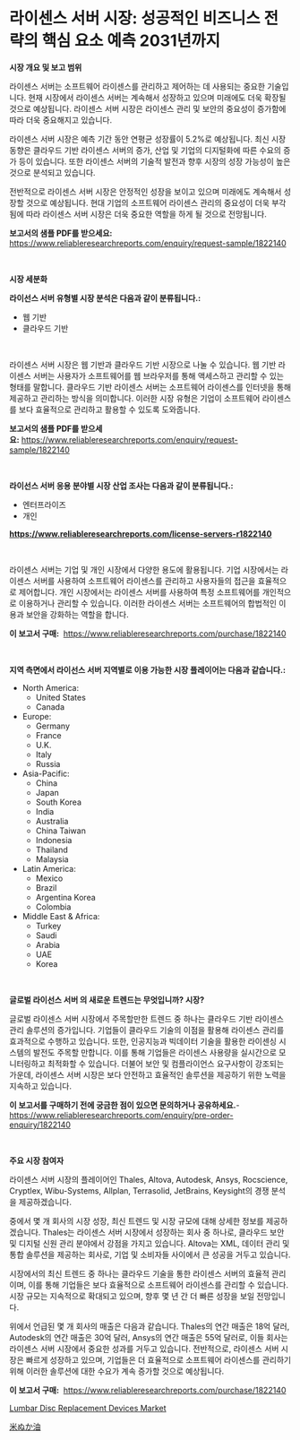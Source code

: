 <p><h1>라이센스 서버 시장: 성공적인 비즈니스 전략의 핵심 요소 예측 2031년까지</h1></p><p><strong>시장 개요 및 보고 범위</strong></p>
<p><p>라이센스 서버는 소프트웨어 라이센스를 관리하고 제어하는 데 사용되는 중요한 기술입니다. 현재 시장에서 라이센스 서버는 계속해서 성장하고 있으며 미래에도 더욱 확장될 것으로 예상됩니다. 라이센스 서버 시장은 라이센스 관리 및 보안의 중요성이 증가함에 따라 더욱 중요해지고 있습니다.</p><p>라이센스 서버 시장은 예측 기간 동안 연평균 성장률이 5.2%로 예상됩니다. 최신 시장 동향은 클라우드 기반 라이센스 서버의 증가, 산업 및 기업의 디지털화에 따른 수요의 증가 등이 있습니다. 또한 라이센스 서버의 기술적 발전과 향후 시장의 성장 가능성이 높은 것으로 분석되고 있습니다.</p><p>전반적으로 라이센스 서버 시장은 안정적인 성장을 보이고 있으며 미래에도 계속해서 성장할 것으로 예상됩니다. 현대 기업의 소프트웨어 라이센스 관리의 중요성이 더욱 부각됨에 따라 라이센스 서버 시장은 더욱 중요한 역할을 하게 될 것으로 전망됩니다.</p></p>
<p><strong>보고서의 샘플 PDF를 받으세요:</strong> <a href="https://www.reliableresearchreports.com/enquiry/request-sample/1822140">https://www.reliableresearchreports.com/enquiry/request-sample/1822140</a></p>
<p>&nbsp;</p>
<p><strong>시장 세분화</strong></p>
<p><strong>라이선스 서버 유형별 시장 분석은 다음과 같이 분류됩니다.:</strong></p>
<p><ul><li>웹 기반</li><li>클라우드 기반</li></ul></p>
<p>&nbsp;</p>
<p><p>라이센스 서버 시장은 웹 기반과 클라우드 기반 시장으로 나눌 수 있습니다. 웹 기반 라이센스 서버는 사용자가 소프트웨어를 웹 브라우저를 통해 액세스하고 관리할 수 있는 형태를 말합니다. 클라우드 기반 라이센스 서버는 소프트웨어 라이센스를 인터넷을 통해 제공하고 관리하는 방식을 의미합니다. 이러한 시장 유형은 기업이 소프트웨어 라이센스를 보다 효율적으로 관리하고 활용할 수 있도록 도와줍니다.</p></p>
<p><strong>보고서의 샘플 PDF를 받으세요:</strong>&nbsp;<a href="https://www.reliableresearchreports.com/enquiry/request-sample/1822140">https://www.reliableresearchreports.com/enquiry/request-sample/1822140</a></p>
<p>&nbsp;</p>
<p><strong> 라이선스 서버 응용 분야별 시장 산업 조사는 다음과 같이 분류됩니다.:</strong></p>
<p><ul><li>엔터프라이즈</li><li>개인</li></ul></p>
<p><strong><a href="https://www.reliableresearchreports.com/license-servers-r1822140">https://www.reliableresearchreports.com/license-servers-r1822140</a></strong></p>
<p>&nbsp;</p>
<p><p>라이센스 서버는 기업 및 개인 시장에서 다양한 용도에 활용됩니다. 기업 시장에서는 라이센스 서버를 사용하여 소프트웨어 라이센스를 관리하고 사용자들의 접근을 효율적으로 제어합니다. 개인 시장에서는 라이센스 서버를 사용하여 특정 소프트웨어를 개인적으로 이용하거나 관리할 수 있습니다. 이러한 라이센스 서버는 소프트웨어의 합법적인 이용과 보안을 강화하는 역할을 합니다.</p></p>
<p><strong>이 보고서 구매:</strong>&nbsp; <a href="https://www.reliableresearchreports.com/purchase/1822140">https://www.reliableresearchreports.com/purchase/1822140</a></p>
<p>&nbsp;</p>
<p><strong>지역 측면에서 라이선스 서버 지역별로 이용 가능한 시장 플레이어는 다음과 같습니다.:</strong></p>
<p><ul>
    <li>
        North America:
        <ul>
            <li>United States</li>
            <li>Canada</li>
        </ul>
    </li>
    <li>
        Europe:
        <ul>
            <li>Germany</li>
            <li>France</li>
            <li>U.K.</li>
            <li>Italy</li>
            <li>Russia</li>
        </ul>
    </li>
    <li>
        Asia-Pacific:
        <ul>
            <li>China</li>
            <li>Japan</li>
            <li>South Korea</li>
            <li>India</li>
            <li>Australia</li>
            <li>China Taiwan</li>
            <li>Indonesia</li>
            <li>Thailand</li>
            <li>Malaysia</li>
        </ul>
    </li>
    <li>
        Latin America:
        <ul>
            <li>Mexico</li>
            <li>Brazil</li>
            <li>Argentina Korea</li>
            <li>Colombia</li>
        </ul>
    </li>
    <li>
        Middle East & Africa:
        <ul>
            <li>Turkey</li>
            <li>Saudi</li>
            <li>Arabia</li>
            <li>UAE</li>
            <li>Korea</li>
        </ul>
    </li>
    </ul></p>
<p>&nbsp;</p>
<p><strong>글로벌 라이선스 서버 의 새로운 트렌드는 무엇입니까? 시장?</strong></p>
<p><p>글로벌 라이센스 서버 시장에서 주목할만한 트렌드 중 하나는 클라우드 기반 라이센스 관리 솔루션의 증가입니다. 기업들이 클라우드 기술의 이점을 활용해 라이센스 관리를 효과적으로 수행하고 있습니다. 또한, 인공지능과 빅데이터 기술을 활용한 라이센싱 시스템의 발전도 주목할 만합니다. 이를 통해 기업들은 라이센스 사용량을 실시간으로 모니터링하고 최적화할 수 있습니다. 더불어 보안 및 컴플라이언스 요구사항이 강조되는 가운데, 라이센스 서버 시장은 보다 안전하고 효율적인 솔루션을 제공하기 위한 노력을 지속하고 있습니다.</p></p>
<p><strong>이 보고서를 구매하기 전에 궁금한 점이 있으면 문의하거나 공유하세요.</strong>- <a href="https://www.reliableresearchreports.com/enquiry/pre-order-enquiry/1822140">https://www.reliableresearchreports.com/enquiry/pre-order-enquiry/1822140</a></p>
<p>&nbsp;</p>
<p><strong>주요 시장 참여자</strong></p>
<p><p>라이센스 서버 시장의 플레이어인 Thales, Altova, Autodesk, Ansys, Rocscience, Cryptlex, Wibu-Systems, Allplan, Terrasolid, JetBrains, Keysight의 경쟁 분석을 제공하겠습니다. </p><p>중에서 몇 개 회사의 시장 성장, 최신 트렌드 및 시장 규모에 대해 상세한 정보를 제공하겠습니다. Thales는 라이센스 서버 시장에서 성장하는 회사 중 하나로, 클라우드 보안 및 디지털 신원 관리 분야에서 강점을 가지고 있습니다. Altova는 XML, 데이터 관리 및 통합 솔루션을 제공하는 회사로, 기업 및 소비자들 사이에서 큰 성공을 거두고 있습니다. </p><p>시장에서의 최신 트렌드 중 하나는 클라우드 기술을 통한 라이센스 서버의 효율적 관리이며, 이를 통해 기업들은 보다 효율적으로 소프트웨어 라이센스를 관리할 수 있습니다. 시장 규모는 지속적으로 확대되고 있으며, 향후 몇 년 간 더 빠른 성장을 보일 전망입니다. </p><p>위에서 언급된 몇 개 회사의 매출은 다음과 같습니다. Thales의 연간 매출은 18억 달러, Autodesk의 연간 매출은 30억 달러, Ansys의 연간 매출은 55억 달러로, 이들 회사는 라이센스 서버 시장에서 중요한 성과를 거두고 있습니다. 전반적으로, 라이센스 서버 시장은 빠르게 성장하고 있으며, 기업들은 더 효율적으로 소프트웨어 라이센스를 관리하기 위해 이러한 솔루션에 대한 수요가 계속 증가할 것으로 예상됩니다.</p></p>
<p><strong>이 보고서 구매:</strong>&nbsp;&nbsp;<a href="https://www.reliableresearchreports.com/purchase/1822140">https://www.reliableresearchreports.com/purchase/1822140</a></p>
<p><p><a href="https://boundless-drawbridge-702.notion.site/Lumbar-Disc-Replacement-Devices-Market-The-Key-To-Successful-Business-Strategy-Forecast-Till-2031-75b67f24d2094511b0a0bd5aedf9e905">Lumbar Disc Replacement Devices Market</a></p><p><a href="https://github.com/zekaoe592392/Market-Research-Report-List-1/blob/main/947263232972.md">米ぬか油</a></p></p>